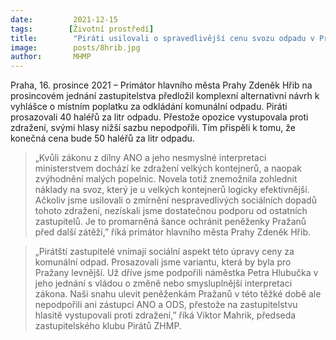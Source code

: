 ```yaml
---
date:         2021-12-15
tags:        [Životní prostředí]
title:        "Piráti usilovali o spravedlivější cenu svozu odpadu v Praze. Opozice překvapivě snížení ceny odpadu nepodpořila, i když to kritizovala "
image: 	      posts/8hrib.jpg
author:       MHMP
---
```

 
Praha, 16. prosince 2021 – Primátor hlavního města Prahy Zdeněk Hřib na prosincovém jednání zastupitelstva předložil komplexní alternativní návrh k vyhlášce o místním poplatku za odkládání komunální odpadu. Piráti prosazovali 40 haléřů za litr odpadu. Přestože opozice vystupovala proti zdražení, svými hlasy nižší sazbu nepodpořili. Tím přispěli k tomu, že konečná cena bude 50 haléřů za litr odpadu.  

> „Kvůli zákonu z dílny ANO a jeho nesmyslné interpretaci ministerstvem dochází ke zdražení velkých kontejnerů, a naopak zvýhodnění malých popelnic. Novela totiž znemožnila zohlednit náklady na svoz, který je u velkých kontejnerů logicky efektivnější. Ačkoliv jsme usilovali o zmírnění nespravedlivých sociálních dopadů tohoto zdražení, nezískali jsme dostatečnou podporu od ostatních zastupitelů. Je to promarněná šance ochránit peněženky Pražanů před další zátěží,” říká primátor hlavního města Prahy Zdeněk Hřib.  


> „Pirátští zastupitelé vnímají sociální aspekt této úpravy ceny za komunální odpad. Prosazovali jsme variantu, která by byla pro Pražany levnější. Už dříve jsme podpořili náměstka Petra Hlubučka v jeho jednání s vládou o změně nebo smysluplnější interpretaci zákona. Naši snahu ulevit peněženkám Pražanů v této těžké době ale nepodpořili ani zástupci ANO a ODS, přestože na zastupitelstvu hlasitě vystupovali proti zdražení,” říká Viktor Mahrik, předseda zastupitelského klubu Pirátů ZHMP.
